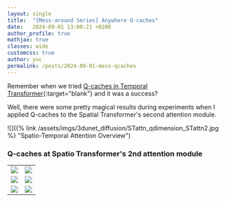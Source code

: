 ```yaml
---
layout: single
title:  "[Mess-around Series] Anywhere Q-caches"
date:   2024-09-01 13:00:21 +0200
author_profile: true
mathjax: true
classes: wide
customcss: true
author: yuc
permalink: /posts/2024-09-01-mess-qcaches
---
```


Remember when we tried [Q-caches in Temporal Transformer](/posts/2024-08-24-trick-weighted-q-caches){:target="blank"} and it was a success? 

Well, there were some pretty magical results during experiments when I applied Q-caches to the Spatial Transformer's second attention module.

![]({% link /assets/imgs/3dunet_diffusion/STattn_qdimension_STattn2.jpg %} "Spatio-Temporal Attention Overview")


### Q-caches at Spatio Transformer's 2nd attention module

<table class="center">
<tbody>
<tr>
    <td><img src="/assets/imgs/STqcache_attn2_weighted90/1.gif"/></td>
    <td><img src="/assets/imgs/STqcache_attn2_weighted90/2.gif"/></td>

</tr>
<tr>
    <td><img src="/assets/imgs/STqcache_attn2_weighted90/3.gif"/></td>
    <td><img src="/assets/imgs/STqcache_attn2_weighted90/4.gif"/></td>
</tr>
<tr>
    <td><img src="/assets/imgs/STqcache_attn2_weighted90/5.gif"/></td>
    <td><img src="/assets/imgs/STqcache_attn2_weighted90/6.gif"/></td>
</tr>
</tbody>
</table>
